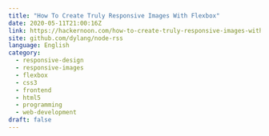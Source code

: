 ```yaml
---
title: "How To Create Truly Responsive Images With Flexbox"
date: 2020-05-11T21:00:16Z
link: https://hackernoon.com/how-to-create-truly-responsive-images-with-flexbox-2z4f3yjj?source=rss&utm_medium=RSS&utm_source=news.12bit.vn
site: github.com/dylang/node-rss
language: English
category:
  - responsive-design
  - responsive-images
  - flexbox
  - css3
  - frontend
  - html5
  - programming
  - web-development
draft: false
---
```

